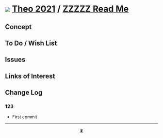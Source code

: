 # [![](https://theo-armour.github.io/2021/lib/assets/icons/mark-github.svg )](https://github.com/theo-armour/2021/ "Source code on GitHub" ) [Theo 2021]( https://theo-armour.github.io/2021/ "Home page" ) / [ZZZZZ Read Me]( https://theo-armour.github.io/2021/#README.md)


<!--@@@
<div class=ifrResize><iframe src=https://theo-armour.github.io/2021/ xxxxx/ height=100% width=100% ></iframe></div>
_"ZZZZZ" in a resizable window. One finger to rotate. Two to zoom._

### Full Screen: [ZZZZZ]( https://theo-armour.github.io/2021/xxxxx/ )
@@@-->


## Concept


## To Do / Wish List


## Issues


## Links of Interest


## Change Log


### 123

* First commit


***

<center title="Hello! Click me to go up to the top" ><a class=aDingbat href=javascript:window.scrollTo(0,0);> ❦ </a></center>

